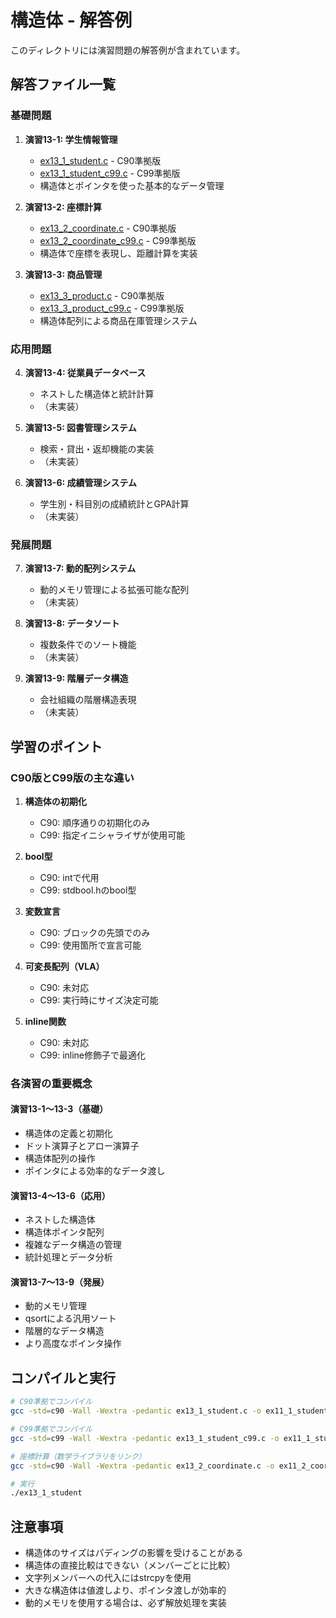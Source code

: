 # 構造体 - 解答例

このディレクトリには演習問題の解答例が含まれています。

## 解答ファイル一覧

### 基礎問題

1. **演習13-1: 学生情報管理**
   - [ex13_1_student.c](ex11_1_student.c) - C90準拠版
   - [ex13_1_student_c99.c](ex11_1_student_c99.c) - C99準拠版
   - 構造体とポインタを使った基本的なデータ管理

2. **演習13-2: 座標計算**
   - [ex13_2_coordinate.c](ex11_2_coordinate.c) - C90準拠版
   - [ex13_2_coordinate_c99.c](ex11_2_coordinate_c99.c) - C99準拠版
   - 構造体で座標を表現し、距離計算を実装

3. **演習13-3: 商品管理**
   - [ex13_3_product.c](ex11_3_product.c) - C90準拠版
   - [ex13_3_product_c99.c](ex11_3_product_c99.c) - C99準拠版
   - 構造体配列による商品在庫管理システム

### 応用問題

4. **演習13-4: 従業員データベース**
   - ネストした構造体と統計計算
   - （未実装）

5. **演習13-5: 図書管理システム**
   - 検索・貸出・返却機能の実装
   - （未実装）

6. **演習13-6: 成績管理システム**
   - 学生別・科目別の成績統計とGPA計算
   - （未実装）

### 発展問題

7. **演習13-7: 動的配列システム**
   - 動的メモリ管理による拡張可能な配列
   - （未実装）

8. **演習13-8: データソート**
   - 複数条件でのソート機能
   - （未実装）

9. **演習13-9: 階層データ構造**
   - 会社組織の階層構造表現
   - （未実装）

## 学習のポイント

### C90版とC99版の主な違い

1. **構造体の初期化**
   - C90: 順序通りの初期化のみ
   - C99: 指定イニシャライザが使用可能

2. **bool型**
   - C90: intで代用
   - C99: stdbool.hのbool型

3. **変数宣言**
   - C90: ブロックの先頭でのみ
   - C99: 使用箇所で宣言可能

4. **可変長配列（VLA）**
   - C90: 未対応
   - C99: 実行時にサイズ決定可能

5. **inline関数**
   - C90: 未対応
   - C99: inline修飾子で最適化

### 各演習の重要概念

#### 演習13-1〜13-3（基礎）
- 構造体の定義と初期化
- ドット演算子とアロー演算子
- 構造体配列の操作
- ポインタによる効率的なデータ渡し

#### 演習13-4〜13-6（応用）
- ネストした構造体
- 構造体ポインタ配列
- 複雑なデータ構造の管理
- 統計処理とデータ分析

#### 演習13-7〜13-9（発展）
- 動的メモリ管理
- qsortによる汎用ソート
- 階層的なデータ構造
- より高度なポインタ操作

## コンパイルと実行

```bash
# C90準拠でコンパイル
gcc -std=c90 -Wall -Wextra -pedantic ex13_1_student.c -o ex11_1_student

# C99準拠でコンパイル
gcc -std=c99 -Wall -Wextra -pedantic ex13_1_student_c99.c -o ex11_1_student_c99

# 座標計算（数学ライブラリをリンク）
gcc -std=c90 -Wall -Wextra -pedantic ex13_2_coordinate.c -o ex11_2_coordinate -lm

# 実行
./ex13_1_student
```

## 注意事項

- 構造体のサイズはパディングの影響を受けることがある
- 構造体の直接比較はできない（メンバーごとに比較）
- 文字列メンバーへの代入にはstrcpyを使用
- 大きな構造体は値渡しより、ポインタ渡しが効率的
- 動的メモリを使用する場合は、必ず解放処理を実装